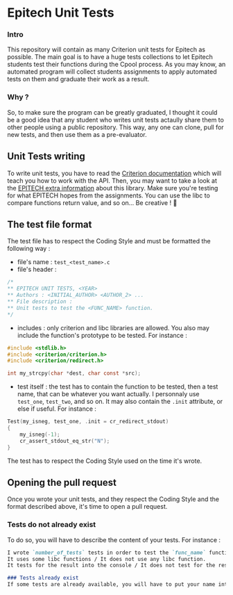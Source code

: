 # Epitech Unit Tests
### Intro
This repository will contain as many Criterion unit tests for Epitech as possible. The main goal is to have a huge tests collections to let Epitech students test their functions during the Cpool process. As you may know, an automated program will collect students assignments to apply automated tests on them and graduate their work as a result.

### Why ?
So, to make sure the program can be greatly graduated, I thought it could be a good idea that any student who writes unit tests actaully share them to other people using a public repository. This way, any one can clone, pull for new tests, and then use them as a pre-evaluator.

## Unit Tests writing
To write unit tests, you have to read the [Criterion documentation](https://criterion.readthedocs.io/en/stable/) which will teach you how to work with the API. Then, you may want to take a look at the [EPITECH extra information](https://epitech-2022-technical-documentation.readthedocs.io/en/latest/criterion.html) about this library. Make sure you're testing for what EPITECH hopes from the assignments. You can use the libc to compare functions return value, and so on... Be creative ! 🙂 

## The test file format
The test file has to respect the Coding Style and must be formatted the following way :
- file's name : `test_<test_name>.c`
- file's header :
```c
/*
** EPITECH UNIT TESTS, <YEAR>
** Authors : <INITIAL_AUTHOR> <AUTHOR_2> ...
** File description :
** Unit tests to test the <FUNC_NAME> function.
*/
```
- includes : only criterion and libc libraries are allowed. You also may include the function's prototype to be tested. For instance :
```c
#include <stdlib.h>
#include <criterion/criterion.h>
#include <criterion/redirect.h>

int my_strcpy(char *dest, char const *src);
```
- test itself : the test has to contain the function to be tested, then a test name, that can be whatever you want actually. I personnaly use `test_one`, `test_two`, and so on. It may also contain the `.init` attribute, or else if useful. For instance :
```c
Test(my_isneg, test_one, .init = cr_redirect_stdout)
{
    my_isneg(-1);
    cr_assert_stdout_eq_str("N");
}
```
The test has to respect the Coding Style used on the time it's wrote.

## Opening the pull request
Once you wrote your unit tests, and they respect the Coding Style and the format described above, it's time to open a pull request.

### Tests do not already exist
To do so, you will have to describe the content of your tests. For instance :
```markdown
I wrote `number_of_tests` tests in order to test the `func_name` function.
It uses some libc functions / It does not use any libc function.
It tests for the result into the console / It does not test for the result into the console.

### Tests already exist
If some tests are already available, you will have to put your name into the `Authors` section from the header, and then add your tests at the end of the file. if some extra include are required, you will have to put them at the top of the file, right after the header section.
```


